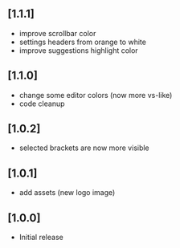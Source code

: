## [1.1.1]
- improve scrollbar color
- settings headers from orange to white
- improve suggestions highlight color

## [1.1.0]
- change some editor colors (now more vs-like)
- code cleanup

## [1.0.2]

- selected brackets are now more visible

## [1.0.1]

- add assets (new logo image)

## [1.0.0]

- Initial release
